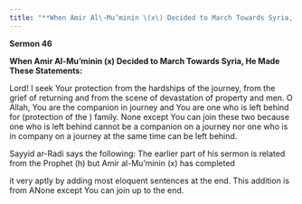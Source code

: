 ```yaml
---
title: "**When Amir Al\-Mu’minin \(x\) Decided to March Towards Syria, He Made These Statements:**" 
---
```

**Sermon 46**

**When Amir Al\-Mu’minin \(x\) Decided to March Towards Syria, He Made These Statements:**

Lord\! I seek Your protection from the hardships of the journey, from the grief of returning and from the scene of devastation of property and men\. O Allah, You are the companion in journey and You are one who is left behind for \(protection of the \) family\. None except You can join these two because one who is left behind cannot be a companion on a journey nor one who is in company on a journey at the same time can be left behind\.

Sayyid ar\-Radi says the following: The earlier part of his sermon is related from the Prophet \(h\) but Amir al\-Mu’minin \(x\) has completed

<a id="page427"></a>it very aptly by adding most eloquent sentences at the end\. This addition is from ANone except You can join up to the end\.

